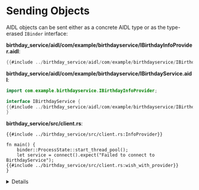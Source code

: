 # Sending Objects

AIDL objects can be sent either as a concrete AIDL type or as the type-erased
`IBinder` interface:

**birthday_service/aidl/com/example/birthdayservice/IBirthdayInfoProvider.aidl**:

```java
{{#include ../birthday_service/aidl/com/example/birthdayservice/IBirthdayInfoProvider.aidl:IBirthdayInfoProvider}}
```

**birthday_service/aidl/com/example/birthdayservice/IBirthdayService.aidl**:

```java
import com.example.birthdayservice.IBirthdayInfoProvider;

interface IBirthdayService {
{{#include ../birthday_service/aidl/com/example/birthdayservice/IBirthdayService.aidl:with_info_provider}}
}
```

**birthday_service/src/client.rs**:

```rust,ignore
{{#include ../birthday_service/src/client.rs:InfoProvider}}

fn main() {
    binder::ProcessState::start_thread_pool();
    let service = connect().expect("Failed to connect to BirthdayService");
{{#include ../birthday_service/src/client.rs:wish_with_provider}}
}
```

<details>

- Note the usage of `BnBirthdayInfoProvider`. This serves the same purpose as
  `BnBirthdayService` that we saw previously.

</details>
